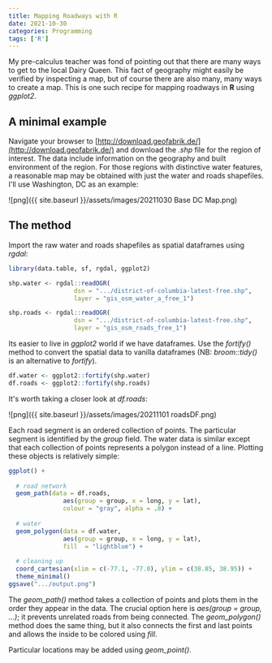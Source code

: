 ```yaml
---
title: Mapping Roadways with R
date: 2021-10-30
categories: Programming
tags: ['R']
---
```


My pre-calculus teacher was fond of pointing out that there are many ways to get to the local Dairy Queen. This fact of geography might easily be verified by inspecting a map, but of course there are also many, many ways to create a map. This is one such recipe for mapping roadways in **R** using _ggplot2_.

## A minimal example
Navigate your browser to [http://download.geofabrik.de/](http://download.geofabrik.de/) and download the _.shp_ file for the region of interest. The data include information on the geography and built environment of the region. For those regions with distinctive water features, a reasonable map may be obtained with just the water and roads shapefiles. I'll use Washington, DC as an example:

![png]({{ site.baseurl }}/assets/images/20211030 Base DC Map.png)

## The method

Import the raw water and roads shapefiles as spatial dataframes using _rgdal_:

```R
library(data.table, sf, rgdal, ggplot2)

shp.water <- rgdal::readOGR(
	              dsn = ".../district-of-columbia-latest-free.shp", 
                  layer = "gis_osm_water_a_free_1")

shp.roads <- rgdal::readOGR(
	              dsn = ".../district-of-columbia-latest-free.shp", 
                  layer = "gis_osm_roads_free_1")
```

Its easier to live in _ggplot2_ world if we have dataframes. Use the _fortify()_ method to convert the spatial data to vanilla dataframes (NB: _broom::tidy()_ is an alternative to _fortify_).


```R
df.water <- ggplot2::fortify(shp.water)
df.roads <- ggplot2::fortify(shp.roads)
```

It's worth taking a closer look at _df.roads_:

![png]({{ site.baseurl }}/assets/images/20211101 roadsDF.png)

Each road segment is an ordered collection of points. The particular segment is identified by the _group_ field. The water data is similar except that each collection of points represents a polygon instead of a line. Plotting these objects is relatively simple:


```R
ggplot() + 
  
  # road network
  geom_path(data = df.roads,
               aes(group = group, x = long, y = lat),
               colour = "gray", alpha = .8) +
  
  # water
  geom_polygon(data = df.water,
               aes(group = group, x = long, y = lat),
               fill  = "lightblue") + 
  
  # cleaning up
  coord_cartesian(xlim = c(-77.1, -77.0), ylim = c(38.85, 38.95)) +
  theme_minimal()
ggsave(".../output.png")
```

The _geom\_path()_ method takes a collection of points and plots them in the order they appear in the data. The crucial option here is _aes(group = group, ...)_; it prevents unrelated roads from being connected. The _geom\_polygon()_ method does the same thing, but it also connects the first and last points and allows the inside to be colored using _fill_.

Particular locations may be added using _geom\_point()_. 







